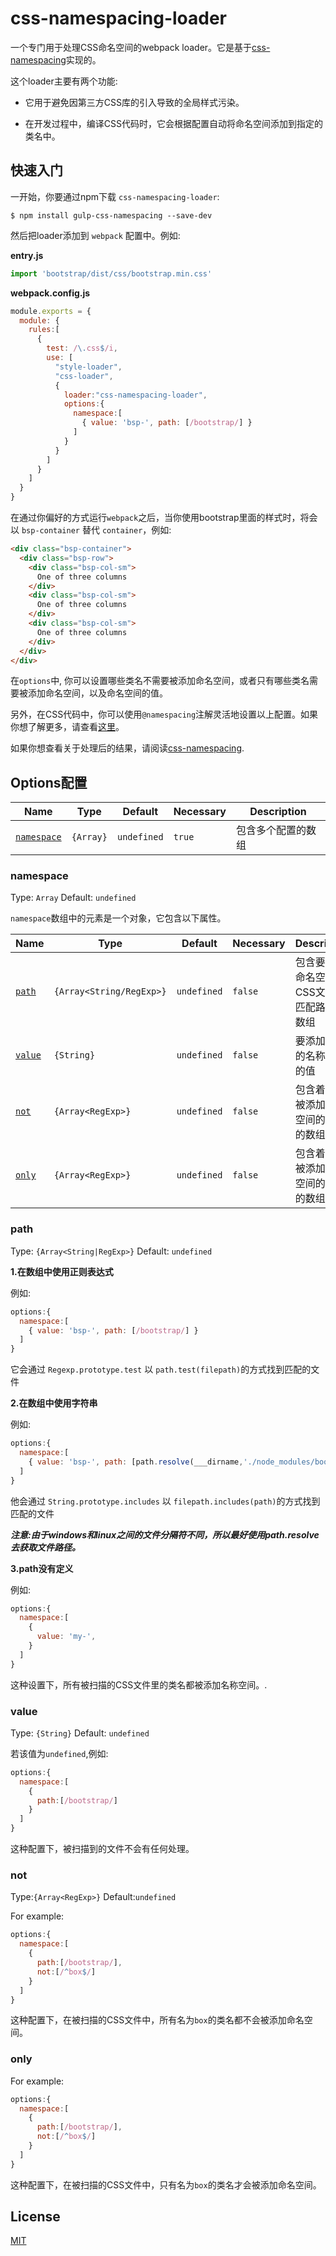 # css-namespacing-loader

一个专门用于处理CSS命名空间的webpack loader。它是基于[css-namespacing](https://www.npmjs.com/package/css-namespacing)实现的。

这个loader主要有两个功能:

- 它用于避免因第三方CSS库的引入导致的全局样式污染。

- 在开发过程中，编译CSS代码时，它会根据配置自动将命名空间添加到指定的类名中。

## 快速入门

一开始，你要通过npm下载 `css-namespacing-loader`:

```console
$ npm install gulp-css-namespacing --save-dev
```

然后把loader添加到 `webpack` 配置中。例如:

**entry.js**

```js
import 'bootstrap/dist/css/bootstrap.min.css'
```

**webpack.config.js**

```js
module.exports = {
  module: {
    rules:[
      {
        test: /\.css$/i,
        use: [
          "style-loader",
          "css-loader",
          {
            loader:"css-namespacing-loader",
            options:{
              namespace:[
                { value: 'bsp-', path: [/bootstrap/] }
              ]
            }
          }
        ]
      }
    ]
  }
}
```

在通过你偏好的方式运行`webpack`之后，当你使用bootstrap里面的样式时，将会以 `bsp-container` 替代 `container`，例如:
```html
<div class="bsp-container">
  <div class="bsp-row">
    <div class="bsp-col-sm">
      One of three columns
    </div>
    <div class="bsp-col-sm">
      One of three columns
    </div>
    <div class="bsp-col-sm">
      One of three columns
    </div>
  </div>
</div>
```

在`options`中, 你可以设置哪些类名不需要被添加命名空间，或者只有哪些类名需要被添加命名空间，以及命名空间的值。

另外，在CSS代码中，你可以使用`@namespacing`注解灵活地设置以上配置。如果你想了解更多，请查看[这里](https://github.com/Hitotsubashi/css-namespacing#atrulenamespacing)。

如果你想查看关于处理后的结果，请阅读[css-namespacing](https://github.com/Hitotsubashi/css-namespacing).

## Options配置

|Name|Type|Default|Necessary|Description|
|----|----|-------|-----------|--|
|[`namespace`](#namespace)|`{Array}`|`undefined` |`true`|包含多个配置的数组|

### namespace

Type: `Array`
Default: `undefined`

`namespace`数组中的元素是一个对象，它包含以下属性。

|Name|Type|Default|Necessary|Description|
|----|----|-------|-----------|---------|
|[`path`](#path)|`{Array<String/RegExp>}`|`undefined`|`false`|包含要添加命名空间的CSS文件的匹配路径的数组|
|[`value`](#value)|`{String}`|`undefined`|`false`|要添加前缀的名称空间的值|
|[`not`](#not)|`{Array<RegExp>}`|`undefined`|`false`|包含着不会被添加命名空间的类名的数组|
|[`only`](#only)|`{Array<RegExp>}`|`undefined`|`false`|包含着只会被添加命名空间的类名的数组|
### path

Type: `{Array<String|RegExp>}`
Default: `undefined`

**1.在数组中使用正则表达式**

例如:

```js
options:{
  namespace:[
    { value: 'bsp-', path: [/bootstrap/] }
  ]
}
```

它会通过 `Regexp.prototype.test` 以 `path.test(filepath)`的方式找到匹配的文件

**2.在数组中使用字符串**

例如:

```js
options:{
  namespace:[
    { value: 'bsp-', path: [path.resolve(___dirname,'./node_modules/bootstrap/dist/css/bootstrap.min.css']) }
  ]
}
```
他会通过 `String.prototype.includes` 以 `filepath.includes(path)`的方式找到匹配的文件

***注意:由于windows和linux之间的文件分隔符不同，所以最好使用path.resolve去获取文件路径。***

**3.path没有定义**

例如:
```js
options:{
  namespace:[
    { 
      value: 'my-',  
    }
  ]
}
```
这种设置下，所有被扫描的CSS文件里的类名都被添加名称空间。.

### value

Type: `{String}`
Default: `undefined`

若该值为`undefined`,例如:
```js
options:{
  namespace:[
    { 
      path:[/bootstrap/]
    }
  ]
}
```

这种配置下，被扫描到的文件不会有任何处理。
### not

Type:`{Array<RegExp>}`
Default:`undefined`

For example:
```js
options:{
  namespace:[
    { 
      path:[/bootstrap/],
      not:[/^box$/]
    }
  ]
}
```
这种配置下，在被扫描的CSS文件中，所有名为`box`的类名都不会被添加命名空间。

### only
For example:
```js
options:{
  namespace:[
    { 
      path:[/bootstrap/],
      not:[/^box$/]
    }
  ]
}
```
这种配置下，在被扫描的CSS文件中，只有名为`box`的类名才会被添加命名空间。
## License

[MIT](./LICENSE)